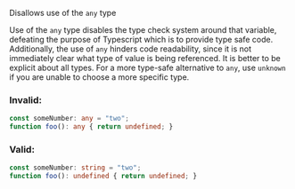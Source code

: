 Disallows use of the `any` type

Use of the `any` type disables the type check system around that variable,
defeating the purpose of Typescript which is to provide type safe code.
Additionally, the use of `any` hinders code readability, since it is not
immediately clear what type of value is being referenced.  It is better to be
explicit about all types.  For a more type-safe alternative to `any`, use
`unknown` if you are unable to choose a more specific type.

### Invalid:

```typescript
const someNumber: any = "two";
function foo(): any { return undefined; }
```

### Valid:

```typescript
const someNumber: string = "two";
function foo(): undefined { return undefined; }
```
